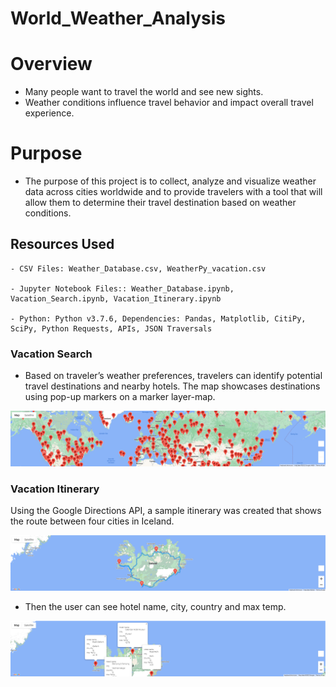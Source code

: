 # World_Weather_Analysis

# Overview

- Many people want to travel the world and see new sights. 
- Weather conditions influence travel behavior and impact overall travel experience. 

# Purpose
- The purpose of this project is to collect, analyze and visualize weather data across cities worldwide and to provide travelers with a tool that will allow them to determine their travel destination based on weather conditions.

## Resources Used

    - CSV Files: Weather_Database.csv, WeatherPy_vacation.csv

    - Jupyter Notebook Files:: Weather_Database.ipynb, Vacation_Search.ipynb, Vacation_Itinerary.ipynb

    - Python: Python v3.7.6, Dependencies: Pandas, Matplotlib, CitiPy, SciPy, Python Requests, APIs, JSON Traversals

### Vacation Search
- Based on traveler’s weather preferences, travelers can identify potential travel destinations and nearby hotels. The map showcases destinations using pop-up markers on a marker layer-map.

![WeatherPy_vacation_map.png](Vacation_Search/WeatherPy_vacation_map.png)

### Vacation Itinerary

Using the Google Directions API, a sample itinerary was created that shows the route between four cities in Iceland.

![WeatherPy_travel_map.png](Vacation_Itinerary/WeatherPy_travel_map.png)

- Then the user can see hotel name, city, country and max temp.

![WeatherPy_travel_map_markers.png](Vacation_Itinerary/WeatherPy_travel_map_markers.png)
